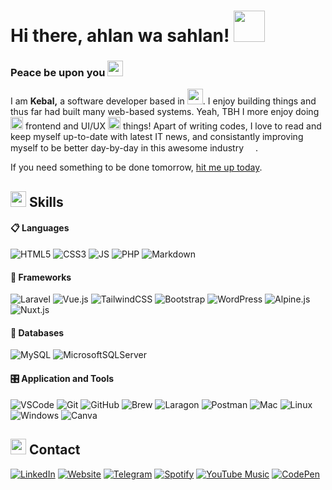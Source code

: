 # Hi there, ahlan wa sahlan! <img src="https://media0.giphy.com/media/5HyXGsoFzXWPKFx07j/giphy.gif?ep=v1_stickers_search&rid=giphy.gif&ct=s" width="50">

### Peace be upon you <img src="https://media0.giphy.com/media/AQyuyk6LiCtT6Fcuim/giphy.gif?ep=v1_stickers_search&rid=giphy.gif&ct=s" width="25">

I am **Kebal,** a software developer based in <img src="https://i.giphy.com/media/gfYdWq3wmRCHcy4lwQ/giphy.webp" width="25">. I enjoy building things and thus far had built many web-based systems. Yeah, TBH I more enjoy doing <img src="https://media0.giphy.com/media/UyfNLwd5pjDzbwHwbv/giphy.gif?ep=v1_stickers_search&rid=giphy.gif&ct=s" width="20"> frontend and UI/UX <img src="https://media0.giphy.com/media/UyfNLwd5pjDzbwHwbv/giphy.gif?ep=v1_stickers_search&rid=giphy.gif&ct=s" width="20"> things! Apart of writing codes, I love to read and keep myself up-to-date with latest IT news, and consistantly improving myself to be better day-by-day in this awesome industry <img src="https://media0.giphy.com/media/mO9r4shu7TyK1LD7n1/giphy.gif?ep=v1_stickers_search&rid=giphy.gif&ct=s" width="15">. 

If you need something to be done tomorrow, <a href="#-contact">hit me up today</a>.

## <img src="https://media2.giphy.com/media/QssGEmpkyEOhBCb7e1/giphy.gif?cid=ecf05e47a0n3gi1bfqntqmob8g9aid1oyj2wr3ds3mg700bl&rid=giphy.gif" width="25"><b> Skills</b>

#### 📋 Languages
    
![HTML5](https://img.shields.io/badge/html5-%23E34F26.svg?style=for-the-badge&logo=html5&logoColor=white)
![CSS3](https://img.shields.io/badge/css3-%231572B6.svg?style=for-the-badge&logo=css3&logoColor=white)
![JS](https://img.shields.io/badge/javascript%20-%23F7DF1E.svg?&style=for-the-badge&logo=javascript&logoColor=black)
![PHP](https://img.shields.io/badge/php-%23777BB4.svg?style=for-the-badge&logo=php&logoColor=white)
![Markdown](https://img.shields.io/badge/markdown-%23000000.svg?style=for-the-badge&logo=markdown&logoColor=white)
   
#### 🎨 Frameworks

![Laravel](https://img.shields.io/badge/Laravel-FF2D20?style=for-the-badge&logo=laravel&logoColor=white)
![Vue.js](https://img.shields.io/badge/Vue.js-4FC08D?style=for-the-badge&logo=vuedotjs&logoColor=white)
![TailwindCSS](https://img.shields.io/badge/Tailwind_CSS-06B6D4?style=for-the-badge&logo=tailwind-css&logoColor=white)
![Bootstrap](https://img.shields.io/badge/bootstrap%205%20-%237952B3.svg?&style=for-the-badge&logo=bootstrap&logoColor=white)
![WordPress](https://img.shields.io/badge/WordPress-%2321759B.svg?style=for-the-badge&logo=wordpress&logoColor=white)
![Alpine.js](https://img.shields.io/badge/Alpine.js-%238BC0D0.svg?style=for-the-badge&logo=alpinedotjs&logoColor=black)
![Nuxt.js](https://img.shields.io/badge/Nuxt.js-%2300DC82.svg?style=for-the-badge&logo=nuxtdotjs&logoColor=white)
    
#### 💾 Databases

![MySQL](https://img.shields.io/badge/MySQL-4479A1?style=for-the-badge&logo=mysql&logoColor=white)
![MicrosoftSQLServer](https://img.shields.io/badge/Microsoft%20SQL%20Server-CC2927?style=for-the-badge&logo=microsoft%20sql%20server&logoColor=white) 
    
#### 🎛️ Application and Tools

![VSCode](https://img.shields.io/badge/VS%20Code-0078d7.svg?style=for-the-badge&logo=visual-studio-code&logoColor=white)
![Git](https://img.shields.io/badge/git-%23F05033.svg?style=for-the-badge&logo=git&logoColor=white)
![GitHub](https://img.shields.io/badge/github-%23121011.svg?style=for-the-badge&logo=github&logoColor=white)
![Brew](https://img.shields.io/badge/homebrew-%23FBB040.svg?style=for-the-badge&logo=homebrew&logoColor=black)
![Laragon](https://img.shields.io/badge/laragon-%230E83CD.svg?style=for-the-badge&logo=laragon&logoColor=white)
![Postman](https://img.shields.io/badge/Postman-FF6C37?style=for-the-badge&logo=Postman&logoColor=white)
![Mac](https://img.shields.io/badge/Mac-00000F?style=for-the-badge&logo=apple&logoColor=white)
![Linux](https://img.shields.io/badge/Linux-FCC624?style=for-the-badge&logo=linux&logoColor=black)
![Windows](https://img.shields.io/badge/Windows-0078D6?style=for-the-badge&logo=windows&logoColor=white)
![Canva](https://img.shields.io/badge/Canva-%2300C4CC.svg?style=for-the-badge&logo=Canva&logoColor=white) 

## <img src="https://media1.giphy.com/media/lQ6CBvgBn7QEbb0Va8/giphy.gif" width="25"><b> Contact</b>

[![LinkedIn](https://img.shields.io/badge/linkedin-%230A66C2.svg?color=0A66C2&style=for-the-badge&logo=linkedin&logoColor=white 'LinkedIn')](https://linkedin.com/in/miqbalhakim)
[![Website](https://img.shields.io/badge/kebal-%23000000.svg?color=000000&style=for-the-badge&logo=keras&logoColor=white 'Website')](https://kebal.xyz)
[![Telegram](https://img.shields.io/badge/telegram-%2326A5E4.svg?color=26A5E4&style=for-the-badge&logo=telegram&logoColor=white 'Telegram')](https://t.me/kebal)
[![Spotify](https://img.shields.io/badge/spotify-%231DB954.svg?color=1DB954&style=for-the-badge&logo=spotify&logoColor=white 'Spotify')](https://open.spotify.com/user/31x5zoshyxk76ldg2kz6y6ieflhm?si=a1f8cf71cc924a49)
[![YouTube Music](https://img.shields.io/badge/youtubemusic-%23FF0000.svg?color=FF0000&style=for-the-badge&logo=youtubemusic&logoColor=white 'YouTube Music')](https://music.youtube.com/channel/UCouJr-8pBvSGOmKI3fnNq0g?feature=share)
[![CodePen](https://img.shields.io/badge/codepen-%23000000.svg?color=000000&style=for-the-badge&logo=codepen&logoColor=white 'CodePen')](https://codepen.io/kebal)
<!-- [![AppleMusic](https://img.shields.io/badge/apple%20music-%23FA243C.svg?color=FA243C&style=for-the-badge&logo=applemusic&logoColor=white 'Apple Music')](https://music.apple.com/profile/kebal) -->

<!-- <a href="https://www.linkedin.com/in/miqbalhakim" target="_blank">
  <picture>
    <source media="(prefers-color-scheme: dark)" srcset="./assets/linkedin-light.png">
    <img alt="LinkedIn" src="./assets/linkedin-dark.png" width="40" height="40" style="margin-right:8px">
  </picture>
</a>

<a href="https://www.kebal.xyz" target="_blank">
  <picture>
    <source media="(prefers-color-scheme: dark)" srcset="./assets/portfolio-light.png">
    <img alt="Portfolio" src="./assets/portfolio-dark.png" width="40" height="40" style="margin-right:8px">
  </picture>
</a>

<a href="https://t.me/kebal" target="_blank">
  <picture>
    <source media="(prefers-color-scheme: dark)" srcset="./assets/telegram-light.png">
    <img alt="Telegram" src="./assets/telegram-dark.png" width="40" height="40" style="margin-right:8px">
  </picture>
</a>

<a href="https://user.spotify.com/" target="_blank">
  <picture>
    <source media="(prefers-color-scheme: dark)" srcset="./assets/spotify-light.png">
    <img alt="spotify" src="./assets/spotify-dark.png" width="40" height="40" style="margin-right:8px">
  </picture>
</a>

<picture>
  <img src="./assets/my.png" height="42">
</picture>
 -->
